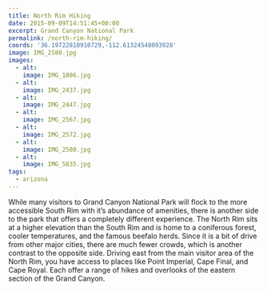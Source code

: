 ```yaml
---
title: North Rim Hiking
date: 2015-09-09T14:51:45+00:00
excerpt: Grand Canyon National Park
permalink: /north-rim-hiking/
coords: '36.19722810910729,-112.61324548093928'
image: IMG_2580.jpg
images:
  - alt: 
    image: IMG_1806.jpg
  - alt: 
    image: IMG_2437.jpg
  - alt: 
    image: IMG_2447.jpg
  - alt: 
    image: IMG_2567.jpg
  - alt: 
    image: IMG_2572.jpg
  - alt: 
    image: IMG_2580.jpg
  - alt: 
    image: IMG_5835.jpg
tags:
  - arizona
---
```

While many visitors to Grand Canyon National Park will flock to the more accessible South Rim with it’s abundance of amenities, there is another side to the park that offers a completely different experience. The North Rim sits at a higher elevation than the South Rim and is home to a coniferous forest, cooler temperatures, and the famous beefalo herds. Since it is a bit of drive from other major cities, there are much fewer crowds, which is another contrast to the opposite side. Driving east from the main visitor area of the North Rim, you have access to places like Point Imperial, Cape Final, and Cape Royal. Each offer a range of hikes and overlooks of the eastern section of the Grand Canyon.

